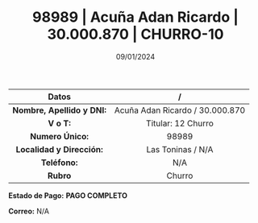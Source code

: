 ﻿---
title: 98989 | Acuña Adan Ricardo | 30.000.870 | CHURRO-10
date: 09/01/2024
draft: false
tags: ['las toninas', 'titular', 'churro']
---

|          **Datos**          |  /  |
|:---------------------------:|:---:|
| **Nombre, Apellido y DNI:** | Acuña Adan Ricardo / 30.000.870 |
|          **V o T:**         | Titular: 12 Churro |
|      **Numero Único:**      | 98989 |
|  **Localidad y Dirección:** | Las Toninas / N/A |
|        **Teléfono:**        | N/A |
|          **Rubro**          | Churro |

**Estado de Pago:** **PAGO COMPLETO**

**Correo:** N/A
